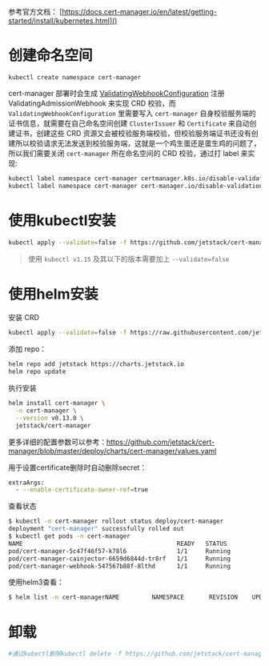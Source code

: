 参考官方文档： [https://docs.cert-manager.io/en/latest/getting-started/install/kubernetes.html]() 

# 创建命名空间

    kubectl create namespace cert-manager

cert-manager 部署时会生成 [ValidatingWebhookConfiguration](https://kubernetes.io/docs/reference/access-authn-authz/admission-controllers/) 注册ValidatingAdmissionWebhook 来实现 CRD 校验，而`ValidatingWebhookConfiguration` 里需要写入 `cert-manager` 自身校验服务端的证书信息，就需要在自己命名空间创建 `ClusterIssuer` 和 `Certificate` 来自动创建证书，创建这些 CRD 资源又会被校验服务端校验，但校验服务端证书还没有创建所以校验请求无法发送到校验服务端，这就是一个鸡生蛋还是蛋生鸡的问题了，所以我们需要关闭 `cert-manager` 所在命名空间的 CRD 校验，通过打 label 来实现:

```bash
kubectl label namespace cert-manager certmanager.k8s.io/disable-validation=true
kubectl label namespace cert-manager cert-manager.io/disable-validation=true
```



# 使用kubectl安装

```bash
kubectl apply --validate=false -f https://github.com/jetstack/cert-manager/releases/download/v0.13.0/cert-manager.yaml
```

> 使用 `kubectl v1.15` 及其以下的版本需要加上 `--validate=false`



# 使用helm安装

安装 CRD

```bash
kubectl apply --validate=false -f https://raw.githubusercontent.com/jetstack/cert-manager/release-0.13/deploy/manifests/00-crds.yaml
```

添加 repo：

```bash
helm repo add jetstack https://charts.jetstack.io
helm repo update
```

执行安装

```bash
helm install cert-manager \
  -n cert-manager \
  --version v0.13.0 \
  jetstack/cert-manager
```

更多详细的配置参数可以参考：<https://github.com/jetstack/cert-manager/blob/master/deploy/charts/cert-manager/values.yaml>


用于设置certificate删除时自动删除secret：

```bash
extraArgs:
  - --enable-certificate-owner-ref=true
```

查看状态

```bash
$ kubectl -n cert-manager rollout status deploy/cert-manager
deployment "cert-manager" successfully rolled out
$ kubectl get pods -n cert-manager
NAME                                           READY   STATUS              RESTARTS   AGE
pod/cert-manager-5c47f46f57-k78l6              1/1     Running             0          91s
pod/cert-manager-cainjector-6659d6844d-tr8rf   1/1     Running             0          91s
pod/cert-manager-webhook-547567b88f-8lthd      1/1     Running   					 0          91s
```

使用helm3查看：

```bash
$ helm list -n cert-managerNAME        	NAMESPACE   	REVISION	UPDATED                                	STATUS  	CHART               	APP VERSIONcert-manager	cert-manager	1       	2019-12-09 15:55:03.245917473 +0800 CST	deployed	cert-manager-v0.13.0	v0.13.0
```



# 卸载

```bash
#通过kubectl删除kubectl delete -f https://github.com/jetstack/cert-manager/releases/download/v0.13.0/cert-manager.yaml#通过helm3删除helm del cert-manager -n cert-manager
```
